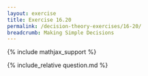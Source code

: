 ```yaml
---
layout: exercise
title: Exercise 16.20
permalink: /decision-theory-exercises/16-20/
breadcrumb: Making Simple Decisions
---
```


{% include mathjax_support %}

<div><i class="arrow-up loader" data-chapter="decision-theory-exercises" data-exercise="ex_20" data-rating="0"></i></div>
{% include_relative question.md %}

